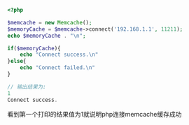 
```php
<?php

$memcache = new Memcache();
$memoryCache = $memcache->connect('192.168.1.1', 11211);
echo $memoryCache . "\n";

if($memoryCache){
    echo "Connect success.\n"
}else{
    echo "Connect failed.\n"
}

// 输出结果为:
1
Connect success.
```

看到第一个打印的结果值为1就说明php连接memcache缓存成功
